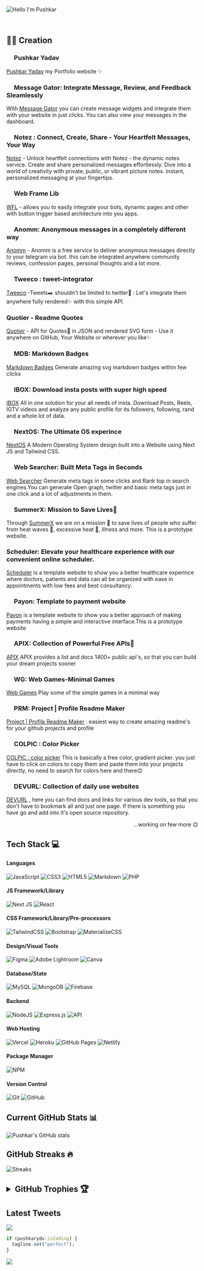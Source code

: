 ![Hello I'm Pushkar](https://user-images.githubusercontent.com/96358784/220644786-a5b57d2d-4486-466d-92b2-d64e5c798846.jpg)

<p align="center">
 <a href="https://pushkaryadav.in" target="_blank"><img alt="" src="https://img.shields.io/badge/Portfolio-000?logo=vercel&logoColor=yellow&style=for-the-badge" style="vertical-align:center" /></a>
<a href="https://twitter.com/pushkaryadavin" target="_blank"><img alt="" src="https://img.shields.io/badge/Twitter-000?logo=Twitter&logoColor=1DA1F2&style=for-the-badge" style="vertical-align:center" /></a>
<a href="https://linkedin.com/in/pushkarydv" target="_blank"><img alt="" src="https://img.shields.io/badge/LinkedIn-000?logo=linkedin&logoColor=0A66C2&style=for-the-badge" style="vertical-align:center" /></a></p>

## 👨‍💻 Creation

### <img src="https://pushkaryadav.in/logo.png" height="16px" /> Pushkar Yadav

[Pushkar Yadav](https://pushkaryadav.in/) my Portfolio website ✨

### <img src="https://mg.pushkaryadav.in/logo.png" height="16px" /> Message Gator:  Integrate Message, Review, and Feedback Sleamlessly

With [Message Gator](https://mg.pushkaryadav.in/) you can create message widgets and integrate them with your website in just clicks. You can also view your messages in the dashboard.

### <img src="https://notez.writewrap.in/logo.png" height="16px" /> Notez : Connect, Create, Share - Your Heartfelt Messages, Your Way

[Notez](https://notez.writewrap.in/) - Unlock heartfelt connections with Notez - the dynamic notes service. Create and share personalized messages effortlessly. Dive into a world of creativity with private, public, or vibrant picture notes. Instant, personalized messaging at your fingertips.

### <img src="https://web-frame-lib.vercel.app/logo.png" height="16px" /> Web Frame Lib

[WFL](https://web-frame-lib.vercel.app/) - allows you to easily integrate your bots, dynamic pages and other with button trigger based architecture into you apps.

### <img src="https://anomm.pushkaryadav.in/logo.png" height="16px" /> Anomm: Anonymous messages in a completely different way

[Anomm](https://anomm.pushkaryadav.in/) - Anomm is a free service to deliver anonymous messages directly to your telegram via bot. this can be integrated anywhere community reviews, confession pages, personal thoughts and a lot more.

### <img src="https://tweeco.pushkaryadav.in/images/tweeco_logo.png" height="16px" /> Tweeco : tweet-integrator

[Tweeco](https://github.com/pushkarydv/tweeco-tweet-integrator) -Tweets✒️ shouldn't be limited to twitter🐧 : Let's integrate them anywhere fully rendered✨ with this simple API.

### Quotier - Readme Quotes

[Quotier](https://github.com/pushkarydv/quotier-readme-quotes) - API for Quotes📑 in JSON and rendered SVG form - Use it anywhere on GitHub, Your Website or wherever you like✨

### <img src="https://mdb.pushkaryadav.in/logo.svg" height="16px" /> MDB: Markdown Badges

[Markdown Badges](https://mdb.pushkaryadav.in/) Generate amazing svg markdown badges within few clicks

### <img src="https://ibox.pushkaryadav.in/logo.png" width="16px" /> IBOX: Download insta posts with super high speed

[IBOX](https://ibox.pushkaryadav.in) All in one solution for your all needs of insta. Download Posts, Reels, IGTV videos and analyze any public profile for its followers, following, rand and a whole lot of data.

### <img src="https://nextos.pushkaryadav.in/logo.png" width="16px" /> NextOS: The Ultimate OS experince

[NextOS](https://nextos.pushkaryadav.in) A Modern Operating System design built into a Website using Next JS and Tailwind CSS.

### <img src="https://websearcher.vercel.app/favicon.ico" height="16px" /> Web Searcher: Built Meta Tags in Seconds

[Web Searcher](https://websearcher.vercel.app/) Generate meta tags in some clicks and Rank top in search engines.You can generate Open graph, twitter and basic meta tags just in one click and a lot of adjustments in them.

### <img src="https://summerx.itsvg.in/logo.png" width="16px" /> SummerX: Mission to Save Lives💖

Through [SummerX](https://summerx.itsvg.in) we are on a mission 🚀 to save lives of people who suffer from heat waves 🍃, excessive heat 🥵, illness and more. This is a prototype website.

### Scheduler: Elevate your healthcare experience with our convenient online scheduler.

[Scheduler](https://github.com/pushkarydv/hackzon2023) is a template website to show you a better healthcare experince where doctors, patients and data can all be organized with ease in appointments with low fees and best consultancy.

### <img src="https://payon.pushkaryadav.in/logo.png" width="16px" /> Payon: Template to payment website

[Payon](https://payon.pushkaryadav.in) is a template website to show you a better approach of making payments having a simple and interactive interface.This is a prototype website

### <img src="https://apix.pushkaryadav.in/logo.png" height="16px" /> APIX: Collection of Powerful Free APIs🚀

[APIX](https://apix.pushkaryadav.in/) APIX provides a list and docs 1400+ public api's, so that you can build your dream projects sooner

### <img src="https://wg.pushkaryadav.in/logo.svg" height="16px" /> WG: Web Games-Minimal Games

[Web Games](https://wg.pushkaryadav.in/) Play some of the simple games in a minimal way

### <img src="https://prm.pushkaryadav.in/prm.svg" height="16px" /> PRM: Project | Profile Readme Maker

[Project | Profile Readme Maker](https://prm.pushkaryadav.in/) : easiest way to create amazing readme's for your github projects and profile

### <img src="https://colpic.pushkaryadav.in/favicon/favicon.svg" height="16px" /> COLPIC : Color Picker

[COLPIC : color picker](https://colpic.pushkaryadav.in/) This is basically a free color, gradient picker. you just have to click on colors to copy them and paste them into your projects directly, no need to search for colors here and there😉

### <img src="https://devurl.netlify.app/logo.png" width="16px" /> DEVURL: Collection of daily use websites

[DEVURL](https://devurl.netlify.app/) , here you can find docs and links for various dev tools, so that you don't have to bookmark all and just one page. If there is something you have go and add into it's open source repository.

<p align="right">
...working on few more 😉 </p>

## Tech Stack 💻

#### Languages

![JavaScript](https://img.shields.io/badge/-JavaScript-000?style=for-the-badge&logo=javascript)
![CSS3](https://img.shields.io/badge/-CSS3-000?style=for-the-badge&logo=css3)
![HTML5](https://img.shields.io/badge/-HTML5-000?style=for-the-badge&logo=html5)
![Markdown](https://img.shields.io/badge/-Markdown-000?style=for-the-badge&logo=markdown)
![PHP](https://img.shields.io/badge/php-000?logo=php&logoColor=white&style=for-the-badge)

#### JS Framework/Library

![Next JS](https://img.shields.io/badge/-NextJS-000?style=for-the-badge&logo=next.js)
![React](https://img.shields.io/badge/-ReactJS-000?style=for-the-badge&logo=react)

#### CSS Framework/Library/Pre-processors

![TailwindCSS](https://img.shields.io/badge/-TailwindCSS-000?style=for-the-badge&logo=tailwind-css)
![Bootstrap](https://img.shields.io/badge/-Bootstrap-000?style=for-the-badge&logo=bootstrap)
![MaterializeCSS](https://img.shields.io/badge/-MaterializeCSS-000?style=for-the-badge&logo=MaterializeCSS)

#### Design/Visual Tools

![Figma](https://img.shields.io/badge/-Figma-000?style=for-the-badge&logo=figma)
![Adobe Lightroom](https://img.shields.io/badge/-Adobe%20Lightroom-000?style=for-the-badge&logo=adobe%20lightroom)
![Canva](https://img.shields.io/badge/-Canva-000?style=for-the-badge&logo=canva)

#### Database/State

![MySQL](https://img.shields.io/badge/-Mysql-000?style=for-the-badge&logo=Mysql)
![MongoDB](https://img.shields.io/badge/MongoDB-000.svg?logo=mongodb&logoColor=white&style=for-the-badge)
![Firebase](https://img.shields.io/badge/Firebase-000.svg?logo=firebase&logoColor=white&style=for-the-badge)

#### Backend

![NodeJS](https://img.shields.io/badge/-NodeJS-000?style=for-the-badge&logo=node.js&logoColor=pink)
![Express.js](https://img.shields.io/badge/-ExpressJS-000?style=for-the-badge&logo=express)
![API](https://img.shields.io/badge/-API-000?style=for-the-badge&logo=fastapi)

#### Web Hosting

![Vercel](https://img.shields.io/badge/-Vercel-000?style=for-the-badge&logo=vercel)
![Heroku](https://img.shields.io/badge/-Heroku-000?style=for-the-badge&logo=heroku)
![GitHub Pages](https://img.shields.io/badge/-GitHub%20Pages-000?style=for-the-badge&logo=github)
![Netlify](https://img.shields.io/badge/-Netlify-000?style=for-the-badge&logo=netlify)

#### Package Manager

![NPM](https://img.shields.io/badge/-NPM-000?style=for-the-badge&logo=npm)

#### Version Control

![Git](https://img.shields.io/badge/-Git-000?style=for-the-badge&logo=git)
![GitHub](https://img.shields.io/badge/-GitHub-000?style=for-the-badge&logo=github)

## Current GitHub Stats 📊

![Pushkar's GitHub stats](https://github-readme-stats.vercel.app/api?username=pushkarydv&count_private=true&theme=dracula)

## GitHub Streaks 🔥

![Streaks](http://github-readme-streak-stats.herokuapp.com?user=pushkarydv&hide_border=true&date_format=j%20M%5B%20Y%5D&theme=dracula)

## <details> <summary> GitHub Trophies 🏆</summary> ![GitHub Medals](https://github-profile-trophy.vercel.app/?username=pushkarydv&theme=gruvbox&no-bg=true&no-frame=true)</details>

## Latest Tweets

[![](https://tweeco.pushkaryadav.in/api/handle/pushkaryadavin?theme=dracula)](https://tweeco.pushkaryadav.in)

```javascript
if (pushkarydv.isCoding) {
  tagline.set("perfect");
}
```

![](https://visitcount.itsvg.in/api?id=pushkarydv&label=Profile%20Views&icon=8&pretty=true)
